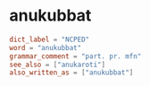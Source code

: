 # anukubbat

``` toml
dict_label = "NCPED"
word = "anukubbat"
grammar_comment = "part. pr. mfn"
see_also = ["anukaroti"]
also_written_as = ["anukubbat"]
```


